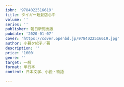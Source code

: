 ```yaml
---
isbn: '9784022516619'
title: タイガー理髪店心中
volume: ''
series: ''
publisher: 朝日新聞出版
pubdate: '2020-01-07'
cover: 'https://cover.openbd.jp/9784022516619.jpg'
author: 小暮夕紀子／著
description: ''
price: '1600'
genre: ''
target: 一般
format: 単行本
content: 日本文学、小説・物語

---
```

